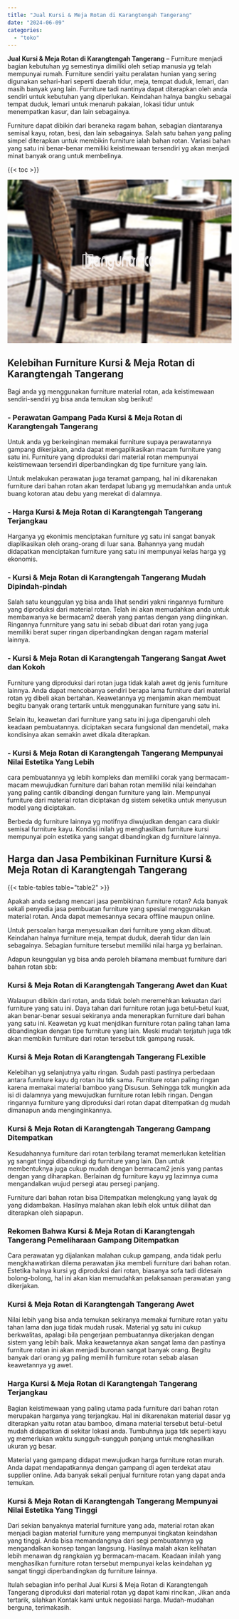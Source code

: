 ```yaml
---
title: "Jual Kursi & Meja Rotan di Karangtengah Tangerang"
date: "2024-06-09"
categories: 
  - "toko"
---
```


**Jual Kursi & Meja Rotan di Karangtengah Tangerang** – Furniture menjadi bagian kebutuhan yg semestinya dimiliki oleh setiap manusia yg telah mempunyai rumah. Furniture sendiri yaitu peralatan hunian yang sering digunakan sehari-hari seperti daerah tidur, meja, tempat duduk, lemari, dan masih banyak yang lain. Furniture tadi nantinya dapat diterapkan oleh anda sendiri untuk kebutuhan yang diperlukan. Keindahan halnya bangku sebagai tempat duduk, lemari untuk menaruh pakaian, lokasi tidur untuk menempatkan kasur, dan lain sebagainya.

Furniture dapat dibikin dari beraneka ragam bahan, sebagian diantaranya semisal kayu, rotan, besi, dan lain sebagainya. Salah satu bahan yang paling simpel diterapkan untuk membikin furniture ialah bahan rotan. Variasi bahan yang satu ini benar-benar memiliki keistimewaan tersendiri yg akan menjadi minat banyak orang untuk membelinya.

{{< toc >}}

![Jual Kursi & Meja Rotan di Karangtengah Tangerang](/images/kursi-meja-rotan-murah12.png)

## Kelebihan Furniture Kursi & Meja Rotan di Karangtengah Tangerang

Bagi anda yg menggunakan furniture material rotan, ada keistimewaan sendiri-sendiri yg bisa anda temukan sbg berikut!

### \- Perawatan Gampang Pada Kursi & Meja Rotan di Karangtengah Tangerang

Untuk anda yg berkeinginan memakai furniture supaya perawatannya gampang dikerjakan, anda dapat mengaplikasikan macam furniture yang satu ini. Furniture yang diproduksi dari material rotan mempunyai keistimewaan tersendiri diperbandingkan dg tipe furniture yang lain.

Untuk melakukan perawatan juga teramat gampang, hal ini dikarenakan furniture dari bahan rotan akan terdapat lubang yg memudahkan anda untuk buang kotoran atau debu yang merekat di dalamnya.

### \- Harga Kursi & Meja Rotan di Karangtengah Tangerang Terjangkau

Harganya yg ekonimis menciptakan furniture yg satu ini sangat banyak diaplikasikan oleh orang-orang di luar sana. Bahannya yang mudah didapatkan menciptakan furniture yang satu ini mempunyai kelas harga yg ekonomis.

### \- Kursi & Meja Rotan di Karangtengah Tangerang Mudah Dipindah-pindah

Salah satu keunggulan yg bisa anda lihat sendiri yakni ringannya furniture yang diproduksi dari material rotan. Telah ini akan memudahkan anda untuk membawanya ke bermacam2 daerah yang pantas dengan yang diinginkan. Ringannya funrniture yang satu ini sebab dibuat dari rotan yang juga memiliki berat super ringan diperbandingkan dengan ragam material lainnya.

### \- Kursi & Meja Rotan di Karangtengah Tangerang Sangat Awet dan Kokoh

Furniture yang diproduksi dari rotan juga tidak kalah awet dg jenis furniture lainnya. Anda dapat mencobanya sendiri berapa lama furniture dari material rotan yg dibeli akan bertahan. Keawetannya yg menjamin akan membuat begitu banyak orang tertarik untuk menggunakan furniture yang satu ini.

Selain itu, keawetan dari furniture yang satu ini juga dipengaruhi oleh keadaan pembuatannya. diciptakan secara fungsional dan mendetail, maka kondisinya akan semakin awet dikala diterapkan.

### \- Kursi & Meja Rotan di Karangtengah Tangerang Mempunyai Nilai Estetika Yang Lebih

cara pembuatannya yg lebih kompleks dan memiliki corak yang bermacam-macam mewujudkan furniture dari bahan rotan memiliki nilai keindahan yang paling cantik dibandingi dengan furniture yang lain. Mempunyai furniture dari material rotan diciptakan dg sistem seketika untuk menyusun model yang diciptakan.

Berbeda dg furniture lainnya yg motifnya diwujudkan dengan cara diukir semisal furniture kayu. Kondisi inilah yg menghasilkan furniture kursi mempunyai poin estetika yang sangat dibandingkan dg furniture lainnya.

## Harga dan Jasa Pembikinan Furniture Kursi & Meja Rotan di Karangtengah Tangerang

{{< table-tables table="table2" >}}

Apakah anda sedang mencari jasa pembikinan furniture rotan? Ada banyak sekali penyedia jasa pembuatan furniture yang spesial menggunakan material rotan. Anda dapat memesannya secara offline maupun online.

Untuk persoalan harga menyesuaikan dari furniture yang akan dibuat. Keindahan halnya furniture meja, tempat duduk, daerah tidur dan lain sebagainya. Sebagian furniture tersebut memiliki nilai harga yg berlainan.

Adapun keunggulan yg bisa anda peroleh bilamana membuat furniture dari bahan rotan sbb:

### Kursi & Meja Rotan di Karangtengah Tangerang Awet dan Kuat

Walaupun dibikin dari rotan, anda tidak boleh meremehkan kekuatan dari furniture yang satu ini. Daya tahan dari furniture rotan juga betul-betul kuat, akan benar-benar sesuai sekiranya anda menerapkan furniture dari bahan yang satu ini. Keawetan yg kuat menjdikan furniture rotan paling tahan lama dibandingkan dengan tipe furniture yang lain. Meski mudah terjatuh juga tdk akan membikin furniture dari rotan tersebut tdk gampang rusak.

### Kursi & Meja Rotan di Karangtengah Tangerang FLexible

Kelebihan yg selanjutnya yaitu ringan. Sudah pasti pastinya perbedaan antara furniture kayu dg rotan itu tdk sama. Furniture rotan paling ringan karena memakai material bamboo yang Disusun. Sehingga tdk mungkin ada isi di dalamnya yang mewujudkan furniture rotan lebih ringan. Dengan ringannya furniture yang diproduksi dari rotan dapat ditempatkan dg mudah dimanapun anda menginginkannya.

### Kursi & Meja Rotan di Karangtengah Tangerang Gampang Ditempatkan

Kesudahannya furniture dari rotan terbilang teramat memerlukan ketelitian yg sangat tinggi dibandingi dg furniture yang lain. Dan untuk membentuknya juga cukup mudah dengan bermacam2 jenis yang pantas dengan yang diharapkan. Berlainan dg furniture kayu yg lazimnya cuma mengandalkan wujud persegi atau persegi panjang.

Furniture dari bahan rotan bisa Ditempatkan melengkung yang layak dg yang didambakan. Hasilnya malahan akan lebih elok untuk dilihat dan diterapkan oleh siapapun.

### Rekomen Bahwa Kursi & Meja Rotan di Karangtengah Tangerang Pemeliharaan Gampang Ditempatkan

Cara perawatan yg dijalankan malahan cukup gampang, anda tidak perlu mengkhawatirkan dilema perawatan jika membeli furniture dari bahan rotan. Estetika halnya kursi yg diproduksi dari rotan, biasanya sofa tadi didesain bolong-bolong, hal ini akan kian memudahkan pelaksanaan perawatan yang dikerjakan.

### Kursi & Meja Rotan di Karangtengah Tangerang Awet

Nilai lebih yang bisa anda temukan sekiranya memakai furniture rotan yaitu tahan lama dan juga tidak mudah rusak. Material yg satu ini cukup berkwalitas, apalagi bila pengerjaan pembuatannya dikerjakan dengan sistem yang lebih baik. Maka keawetannya akan sangat lama dan pastinya furniture rotan ini akan menjadi buronan sangat banyak orang. Begitu banyak dari orang yg paling memilih furniture rotan sebab alasan keawetannya yg awet.

### Harga Kursi & Meja Rotan di Karangtengah Tangerang Terjangkau

Bagian keistimewaan yang paling utama pada furniture dari bahan rotan merupakan harganya yang terjangkau. Hal ini dikarenakan material dasar yg diterapkan yaitu rotan atau bamboo, dimana material tersebut betul-betul mudah didapatkan di sekitar lokasi anda. Tumbuhnya juga tdk seperti kayu yg memerlukan waktu sungguh-sungguh panjang untuk menghasilkan ukuran yg besar.

Material yang gampang didapat mewujudkan harga furniture rotan murah. Anda dapat mendapatkannya dengan gampang di agen terdekat atau supplier online. Ada banyak sekali penjual furniture rotan yang dapat anda temukan.

### Kursi & Meja Rotan di Karangtengah Tangerang Mempunyai Nilai Estetika Yang Tinggi

Dari sekian banyaknya material furniture yang ada, material rotan akan menjadi bagian material furniture yang mempunyai tingkatan keindahan yang tinggi. Anda bisa memandangnya dari segi pembuatannya yg mengandalkan konsep tangan langsung. Hasilnya malah akan kelihatan lebih menawan dg rangkaian yg bermacam-macam. Keadaan inilah yang menghasilkan furniture rotan tersebut mempunyai kelas keindahan yg sangat tinggi diperbandingkan dg furniture lainnya.

Itulah sebagian info perihal Jual Kursi & Meja Rotan di Karangtengah Tangerang diproduksi dari material rotan yg dapat kami rincikan, Jikan anda tertarik, silahkan Kontak kami untuk negosiasi harga. Mudah-mudahan berguna, terimakasih.
